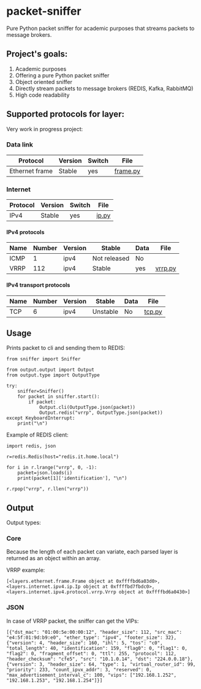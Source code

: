 # packet-sniffer

Pure Python packet sniffer for academic purposes that streams packets to message brokers.

## Project's goals:
1) Academic purposes
2) Offering a pure Python packet sniffer
3) Object oriented sniffer
4) Directly stream packets to message brokers (REDIS, Kafka, RabbitMQ)
5) High code readability

## Supported protocols for layer:
Very work in progress project:

### Data link 
Protocol | Version | Switch | File
--- | --- | --- | ---
Ethernet frame | Stable | yes | [frame.py](src/layers/ethernet.frame.py)

### Internet
Protocol | Version | Switch | File
--- | --- | --- | ---
IPv4 | Stable | yes | [ip.py](src/layers/internet/ipv4/ip.py)

#### IPv4 protocols
Name | Number | Version | Stable | Data | File
--- | --- | --- | --- | --- | ---
ICMP | 1 | ipv4 | Not released | No |
VRRP | 112 | ipv4 | Stable | yes | [vrrp.py](src/layers/internet/ipv4/protocol/vrrp.py)

#### IPv4 transport protocols
Name | Number | Version | Stable | Data | File
--- | --- | --- | --- | --- | ---
TCP | 6 | ipv4 | Unstable | No | [tcp.py](src/layers/transport/tcp.py)

## Usage
Prints packet to cli and sending them to REDIS:
```
from sniffer import Sniffer

from output.output import Output
from output.type import OutputType

try:
    sniffer=Sniffer()
    for packet in sniffer.start():
        if packet:
            Output.cli(OutputType.json(packet))
            Output.redis("vrrp", OutputType.json(packet))
except KeyboardInterrupt:
    print("\n")
```

Example of REDIS client:
```
import redis, json

r=redis.Redis(host="redis.it.home.local")

for i in r.lrange("vrrp", 0, -1):
    packet=json.loads(i)
    print(packet[1]['identification'], "\n")

r.rpop("vrrp", r.llen("vrrp"))
```

## Output
Output types:

### Core
Because the length of each packet can variate, each parsed layer is returned as an object within an array.

VRRP example:
```
[<layers.ethernet.frame.Frame object at 0xffffbd6a03d0>, <layers.internet.ipv4.ip.Ip object at 0xffffbd7fbdc0>, <layers.internet.ipv4.protocol.vrrp.Vrrp object at 0xffffbd6a0430>]
```

### JSON
In case of VRRP packet, the sniffer can get the VIPs:
```
[{"dst_mac": "01:00:5e:00:00:12", "header_size": 112, "src_mac": "e4:5f:01:9d:b9:e0", "ether_type": "ipv4", "footer_size": 32},
{"version": 4, "header_size": 160, "ihl": 5, "tos": "c0", "total_length": 40, "identification": 159, "flag0": 0, "flag1": 0, "flag2": 0, "fragment_offset": 0, "ttl": 255, "protocol": 112, "header_checksum": "cfe5", "src": "10.1.0.14", "dst": "224.0.0.18"},
{"version": 3, "header_size": 64, "type": 1, "virtual_router_id": 99, "priority": 233, "count_ipvx_addr": 3, "reserved": 0, "max_advertisement_interval_c": 100, "vips": ["192.168.1.252", "192.168.1.253", "192.168.1.254"]}]
```
